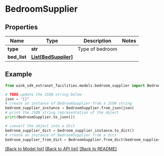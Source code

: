 # BedroomSupplier


## Properties

Name | Type | Description | Notes
------------ | ------------- | ------------- | -------------
**type** | **str** | Type of bedroom | 
**bed_list** | [**List[BedSupplier]**](BedSupplier.md) |  | 

## Example

```python
from wink_sdk_extranet_facilities.models.bedroom_supplier import BedroomSupplier

# TODO update the JSON string below
json = "{}"
# create an instance of BedroomSupplier from a JSON string
bedroom_supplier_instance = BedroomSupplier.from_json(json)
# print the JSON string representation of the object
print(BedroomSupplier.to_json())

# convert the object into a dict
bedroom_supplier_dict = bedroom_supplier_instance.to_dict()
# create an instance of BedroomSupplier from a dict
bedroom_supplier_from_dict = BedroomSupplier.from_dict(bedroom_supplier_dict)
```
[[Back to Model list]](../README.md#documentation-for-models) [[Back to API list]](../README.md#documentation-for-api-endpoints) [[Back to README]](../README.md)


